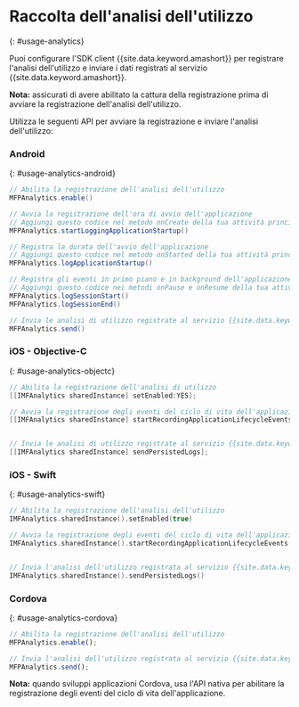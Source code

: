 # Raccolta dell'analisi dell'utilizzo
{: #usage-analytics}

Puoi configurare l'SDK client {{site.data.keyword.amashort}} per registrare l'analisi dell'utilizzo e inviare i dati registrati al servizio {{site.data.keyword.amashort}}.

**Nota:** assicurati di avere abilitato la cattura della registrazione prima di avviare la registrazione dell'analisi dell'utilizzo.

Utilizza le seguenti API per avviare la registrazione e inviare l'analisi dell'utilizzo:

### Android
{: #usage-analytics-android}

```Java
// Abilita la registrazione dell'analisi dell'utilizzo
MFPAnalytics.enable()

// Avvia la registrazione dell'ora di avvio dell'applicazione
// Aggiungi questo codice nel metodo onCreate della tua attività principale
MFPAnalytics.startLoggingApplicationStartup()

// Registra la durata dell'avvio dell'applicazione
// Aggiungi questo codice nel metodo onStarted della tua attività principale
MFPAnalytics.logApplicationStartup()

// Registra gli eventi in primo piano e in background dell'applicazione
// Aggiungi questo codice nei metodi onPause e onResume della tua attività principale
MFPAnalytics.logSessionStart()
MFPAnalytics.logSessionEnd()

// Invia le analisi di utilizzo registrate al servizio {{site.data.keyword.amashort}}
MFPAnalytics.send()
```

### iOS - Objective-C
{: #usage-analytics-objectc}

```Objective-C
// Abilita la registrazione dell'analisi di utilizzo
[[IMFAnalytics sharedInstance] setEnabled:YES];

// Avvia la registrazione degli eventi del ciclo di vita dell'applicazione
[[IMFAnalytics sharedInstance] startRecordingApplicationLifecycleEvents];


// Invia le analisi di utilizzo registrate al servizio {{site.data.keyword.amashort}}
[[IMFAnalytics sharedInstance] sendPersistedLogs];
```

### iOS - Swift
{: #usage-analytics-swift}

```Swift
// Abilita la registrazione dell'analisi dell'utilizzo
IMFAnalytics.sharedInstance().setEnabled(true)

// Avvia la registrazione degli eventi del ciclo di vita dell'applicazione
IMFAnalytics.sharedInstance().startRecordingApplicationLifecycleEvents()


// Invia l'analisi dell'utilizzo registrata al servizio {{site.data.keyword.amashort}}
IMFAnalytics.sharedInstance().sendPersistedLogs()
```

### Cordova
{: #usage-analytics-cordova}

```JavaScript
// Abilita la registrazione dell'analisi dell'utilizzo
MFPAnalytics.enable();

// Invia l'analisi dell'utilizzo registrata al servizio {{site.data.keyword.amashort}}
MFPAnalytics.send();
```
**Nota:** quando sviluppi applicazioni Cordova, usa l'API nativa per abilitare la registrazione degli eventi del ciclo di vita dell'applicazione.
